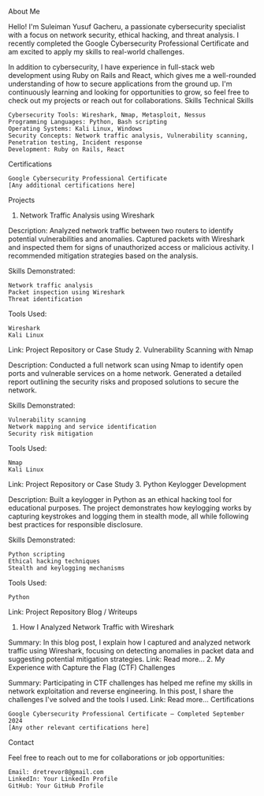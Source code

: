 
About Me

Hello! I'm Suleiman Yusuf Gacheru, a passionate cybersecurity specialist with a focus on network security, ethical hacking, and threat analysis. I recently completed the Google Cybersecurity Professional Certificate and am excited to apply my skills to real-world challenges.

In addition to cybersecurity, I have experience in full-stack web development using Ruby on Rails and React, which gives me a well-rounded understanding of how to secure applications from the ground up. I'm continuously learning and looking for opportunities to grow, so feel free to check out my projects or reach out for collaborations.
Skills
Technical Skills

    Cybersecurity Tools: Wireshark, Nmap, Metasploit, Nessus
    Programming Languages: Python, Bash scripting
    Operating Systems: Kali Linux, Windows
    Security Concepts: Network traffic analysis, Vulnerability scanning, Penetration testing, Incident response
    Development: Ruby on Rails, React

Certifications

    Google Cybersecurity Professional Certificate
    [Any additional certifications here]

Projects
1. Network Traffic Analysis using Wireshark

Description:
Analyzed network traffic between two routers to identify potential vulnerabilities and anomalies. Captured packets with Wireshark and inspected them for signs of unauthorized access or malicious activity. I recommended mitigation strategies based on the analysis.

Skills Demonstrated:

    Network traffic analysis
    Packet inspection using Wireshark
    Threat identification

Tools Used:

    Wireshark
    Kali Linux

Link: Project Repository or Case Study
2. Vulnerability Scanning with Nmap

Description:
Conducted a full network scan using Nmap to identify open ports and vulnerable services on a home network. Generated a detailed report outlining the security risks and proposed solutions to secure the network.

Skills Demonstrated:

    Vulnerability scanning
    Network mapping and service identification
    Security risk mitigation

Tools Used:

    Nmap
    Kali Linux

Link: Project Repository or Case Study
3. Python Keylogger Development

Description:
Built a keylogger in Python as an ethical hacking tool for educational purposes. The project demonstrates how keylogging works by capturing keystrokes and logging them in stealth mode, all while following best practices for responsible disclosure.

Skills Demonstrated:

    Python scripting
    Ethical hacking techniques
    Stealth and keylogging mechanisms

Tools Used:

    Python

Link: Project Repository
Blog / Writeups
1. How I Analyzed Network Traffic with Wireshark

Summary: In this blog post, I explain how I captured and analyzed network traffic using Wireshark, focusing on detecting anomalies in packet data and suggesting potential mitigation strategies.
Link: Read more...
2. My Experience with Capture the Flag (CTF) Challenges

Summary: Participating in CTF challenges has helped me refine my skills in network exploitation and reverse engineering. In this post, I share the challenges I've solved and the tools I used.
Link: Read more...
Certifications

    Google Cybersecurity Professional Certificate – Completed September 2024
    [Any other relevant certifications here]

Contact

Feel free to reach out to me for collaborations or job opportunities:

    Email: dretrevor8@gmail.com
    LinkedIn: Your LinkedIn Profile
    GitHub: Your GitHub Profile

